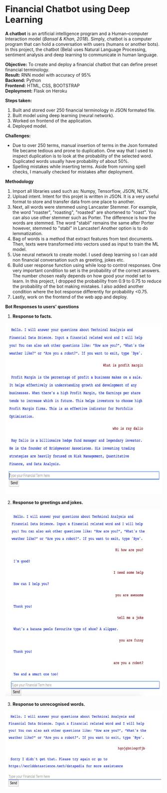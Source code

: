 # Financial Chatbot using Deep Learning
**A chatbot** is an artificial intelligence program and a Human–computer Interaction model (*Bansal & Khan, 2018*). Simply, chatbot is a computer program that can hold a conversation with users (humans or another bots). In this project, the chatbot (Bela) uses Natural Language Processing, sentiment analysis and deep learning to communicate in human language. 

**Objective:** To create and deploy a financial chatbot that can define preset financial terminology. <br>
**Result:** RNN model with accuracy of 95% <br>
**Backend:** Python <br>
**Frontend:** HTML, CSS, BOOTSTRAP <br>
**Deployment:** Flask on Heroku <br>

**Steps taken:**
1. Built and stored over 250 financial terminology in JSON formated file.
2. Built model using deep learning (neural network).
3. Worked on frontend of the application.
4. Deployed model.

**Challenges:**
- Due to over 250 terms, manual insertion of terms in the Json formated file became tedious and prone to duplication. One way that I used to inspect duplication is to look at the probability of the selected word. Duplicated words usually have probability of about 50%. 
- Spelling mistakes while inserting terms. Aside from running spell checks, I manually checked for mistakes after deployment.

**Methodology**
1. Import all libraries used such as: Numpy, Tensorflow, JSON, NLTK.
2. Upload intent. Intent for this projet is written in JSON. It is a very useful format to store and transfer data from one place to another.
3. Next, all words were stemmed using Lancaster Stemmer. For example, the word "roaster", "roasting", "roasted" are shortened to "roast". You can also use other stemmer such as Porter. The difference is how the words are stemmed. The word "stabil" remains the same after Porter however, stemmed to "stabl" in Lancaster! Another option is to do lemmatization. 
4. Bag of words is a method that extract features from text documents. Then, texts were transformed into vectors used as input to train the ML model.
5. Use neural network to create model. I used deep learning so I can add non financial conversation such as greeting, jokes etc.
6. Build user response function using while loop to control responses. One very important condition to set is the probability of the correct answers. The number chosen really depends on how good your model set to learn. In this project, I dropped the probability from 0.9 to 0.75 to reduce the probability of the bot making mistakes. I also added another condition where the bot response differently for probability <0.75.
7. Lastly, work on the frontend of the web app and deploy.

**Bot Responses to users' questions**

1. **Response to facts.**
<p align="center">
  <img width="800" height="550" src="https://github.com/Hafizah/Financial-Chatbot-Model-Deployment-Using-Deep-Learning/blob/main/result%20images/Facts.jpg">
</p>

2. **Response to greetings and jokes.**
<p align="center">
  <img width="800" height="600" src="https://github.com/Hafizah/Financial-Chatbot-Model-Deployment-Using-Deep-Learning/blob/main/result%20images/greeting%20and%20jokes.jpg">
</p>

3. **Response to unrecognised words.**
<p align="center">
  <img width="600" height="250" src="https://github.com/Hafizah/Financial-Chatbot-Model-Deployment-Using-Deep-Learning/blob/main/result%20images/Wrong%20words.jpg">
</p>
